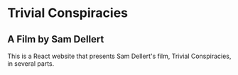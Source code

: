 # Trivial Conspiracies
## A Film by Sam Dellert

This is a React website that presents Sam Dellert's film, Trivial Conspiracies, in several parts.
